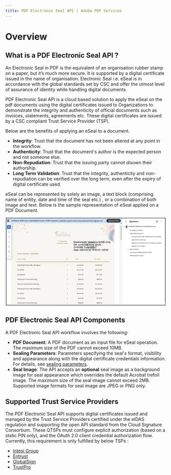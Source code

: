```yaml
---
title: PDF Electronic Seal API | Adobe PDF Services
---
```

# Overview

## What is a PDF Electronic Seal API ?

An Electronic Seal in PDF is the equivalent of an organisation rubber stamp on a paper, but it’s much more secure. It is supported by a digital certificate issued in the name of organisation. Electronic Seal i.e. eSeal is in accordance with the global standards set by CSC and offer the utmost level of assurance of identity while handling digital documents.

PDF Electronic Seal API is a cloud based solution to apply the eSeal on the pdf documents using the digital certificates issued to Organizations to demonstrate the integrity and authenticity of official documents such as invoices, statements, agreements etc. These digital certificates are issued by a CSC compliant Trust Service Provider (TSP).

Below are the benefits of applying an eSeal to a document.
* **Integrity**: Trust that the document has not been altered at any point in the workflow.
* **Authenticity**: Trust that the document's author is the expected person and not someone else.
* **Non-Repudiation**: Trust that the issuing party cannot disown their authorship.
* **Long Term Validation**: Trust that the integrity, authenticity and non-repudiation can be verified over the long term, even after the expiry of digital certificate used.

eSeal can be represented by solely an image, a text block (comprising name of entity, date and time of the seal etc.) , or a combination of both image and text. Below is the sample representation of eSeal applied on a PDF Document.

![PDF Electronic Seal](../images/seal_doc_ss.png)

## PDF Electronic Seal API Components

A PDF Electronic Seal API workflow involves the following:

* **PDF Document**: A PDF document as an input file for eSeal operation. The maximum size of the PDF cannot exceed 10MB.
* **Sealing Parameters**: Parameters  specifying the seal's format, visibility and appearance along with the digital certificate credentials information. For details, see [sealing parameters](gettingstarted#parameters).
* **Seal Image**: The API accepts an **optional** seal image as a background image for seal appearance which overrides the default Acrobat trefoil image. The maximum size of the seal image cannot exceed 2MB. Supported image formats for seal image are JPEG or PNG only.


## Supported Trust Service Providers

The PDF Electronic Seal API supports digital certificates issued and managed by the Trust Service Providers certified under the eIDAS regulation and supporting the open API standard from the Cloud Signature Consortium. These QTSPs must configure explicit authorization (based on a static PIN only), and the OAuth 2.0 client credential authorization flow.
Currently, this requirement is only fulfilled by below TSPs : <!-- REFERENCES https://helpx.adobe.com/acrobat/kb/approved-trust-list1.html -->
<br/>

* [Intesi Group](https://www.intesigroup.com/en/)
* [Entrust](https://www.entrust.com/pdf-signing-certificates/)
* [GlobalSign](https://www.globalsign.com/en/digital-signatures)
* [TrustPro](https://www.trustpro.eu/)
